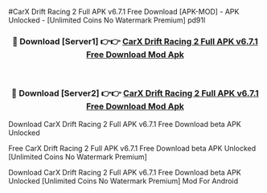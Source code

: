 #CarX Drift Racing 2 Full APK v6.7.1 Free Download [APK-MOD] - APK Unlocked - [Unlimited Coins No Watermark Premium] pd91l



<div align="center">

<h3>🔴 Download [Server1] 👉👉 <a href="https://momento.my/?title=CarX_Drift_Racing_2_Full_APK_v6.7.1_Free_Download">CarX Drift Racing 2 Full APK v6.7.1 Free Download Mod Apk</a></h3><br>

<h3>🔴 Download [Server2] 👉👉 <a href="https://momento.my/?title=CarX_Drift_Racing_2_Full_APK_v6.7.1_Free_Download">CarX Drift Racing 2 Full APK v6.7.1 Free Download Mod Apk</a></h3>
</div>



Download CarX Drift Racing 2 Full APK v6.7.1 Free Download beta APK Unlocked

Free CarX Drift Racing 2 Full APK v6.7.1 Free Download beta APK Unlocked [Unlimited Coins No Watermark Premium]

Download CarX Drift Racing 2 Full APK v6.7.1 Free Download beta APK Unlocked [Unlimited Coins No Watermark Premium] Mod For Android

